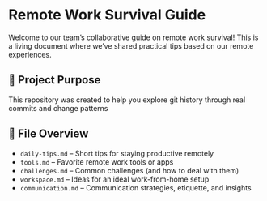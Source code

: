 # Remote Work Survival Guide

Welcome to our team’s collaborative guide on remote work survival! This is a living document where we’ve shared practical tips based on our remote experiences.

## 📝 Project Purpose

This repository was created to help you explore git history through real commits and change patterns

## 📁 File Overview

- `daily-tips.md` – Short tips for staying productive remotely
- `tools.md` – Favorite remote work tools or apps
- `challenges.md` – Common challenges (and how to deal with them)
- `workspace.md` – Ideas for an ideal work-from-home setup
- `communication.md` – Communication strategies, etiquette, and insights

